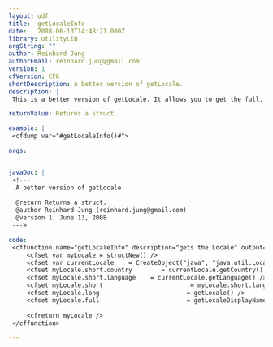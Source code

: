 ```yaml
---
layout: udf
title:  getLocaleInfo
date:   2008-06-13T14:48:21.000Z
library: UtilityLib
argString: ""
author: Reinhard Jung
authorEmail: reinhard.jung@gmail.com
version: 1
cfVersion: CF6
shortDescription: A better version of getLocale.
description: |
 This is a better version of getLocale. It allows you to get the full, long, and short version of the current locale.

returnValue: Returns a struct.

example: |
 <cfdump var="#getLocaleInfo()#">

args:


javaDoc: |
 <!---
  A better version of getLocale.
  
  @return Returns a struct. 
  @author Reinhard Jung (reinhard.jung@gmail.com) 
  @version 1, June 13, 2008 
 --->

code: |
 <cffunction name="getLocaleInfo" description="gets the Locale" output="false">
     <cfset var myLocale = structNew() />
     <cfset var currentLocale    = CreateObject("java", "java.util.Locale").getDefault() />
     <cfset myLocale.short.country        = currentLocale.getCountry() />
     <cfset myLocale.short.language    = currentLocale.getLanguage() />
     <cfset myLocale.short                        = myLocale.short.language &'_' &myLocale.short.country />
     <cfset myLocale.long                        = getLocale() />
     <cfset myLocale.full                        = getLocaleDisplayName() />
 
     <cfreturn myLocale />
 </cffunction>

---
```


